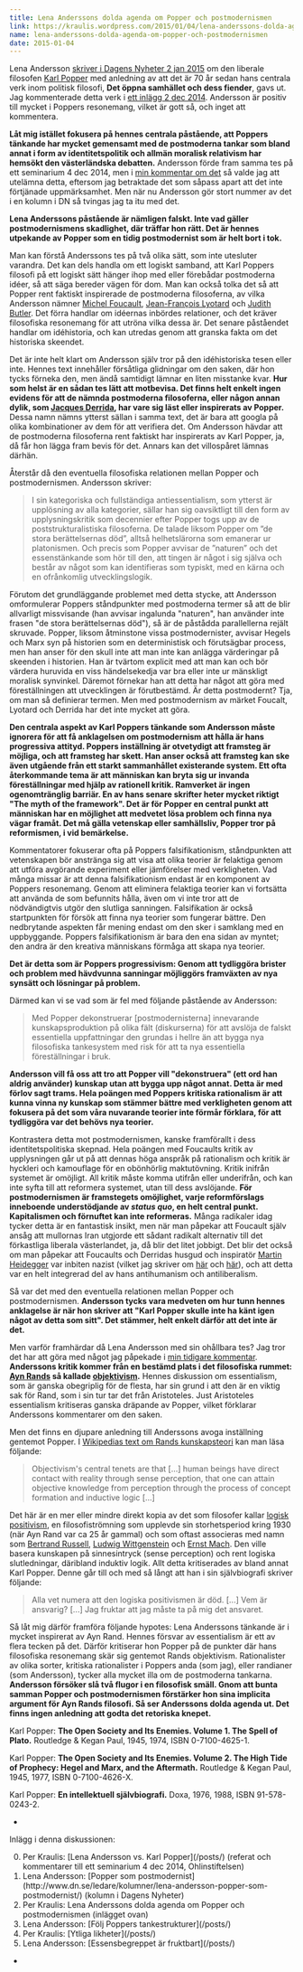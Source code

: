 ```yaml
---
title: Lena Anderssons dolda agenda om Popper och postmodernismen
link: https://kraulis.wordpress.com/2015/01/04/lena-anderssons-dolda-agenda-om-popper-och-postmodernismen/
name: lena-anderssons-dolda-agenda-om-popper-och-postmodernismen
date: 2015-01-04
---
```

Lena Andersson [skriver i Dagens Nyheter 2 jan 2015](http://www.dn.se/ledare/kolumner/lena-andersson-popper-som-postmodernist/) om den liberale filosofen [Karl Popper](http://en.wikipedia.org/wiki/Karl_Popper) med anledning av att det är 70 år sedan hans centrala verk inom politisk filosofi, **Det öppna samhället och dess fiender**, gavs ut. Jag kommenterade detta verk i [ett inlägg 2 dec 2014](/posts/). Andersson är positiv till mycket i Poppers resonemang, vilket är gott så, och inget att kommentera.

**Låt mig istället fokusera på hennes centrala påstående, att Poppers tänkande har mycket gemensamt med de postmoderna tankar som bland annat i form av identitetspolitik och allmän moralisk relativism har hemsökt den västerländska debatten.** Andersson förde fram samma tes på ett seminarium 4 dec 2014, men i [min kommentar om det](/posts/) så valde jag att utelämna detta, eftersom jag betraktade det som såpass apart att det inte förtjänade uppmärksamhet. Men när nu Andersson gör stort nummer av det i en kolumn i DN så tvingas jag ta itu med det.

**Lena Anderssons påstående är nämligen falskt. Inte vad gäller postmodernismens skadlighet, där träffar hon rätt. Det är hennes utpekande av Popper som en tidig postmodernist som är helt bort i tok.**



Man kan förstå Anderssons tes på två olika sätt, som inte utesluter varandra. Det kan dels handla om ett logiskt samband, att Karl Poppers filosofi på ett logiskt sätt hänger ihop med eller förebådar postmoderna idéer, så att säga bereder vägen för dom. Man kan också tolka det så att Popper rent faktiskt inspirerade de postmoderna filosoferna, av vilka Andersson nämner [Michel Foucault](http://en.wikipedia.org/wiki/Michel_Foucault), [Jean-François Lyotard](http://en.wikipedia.org/wiki/Jean-Fran%C3%A7ois_Lyotard) och [Judith Butler](http://en.wikipedia.org/wiki/Judith_Butler). Det förra handlar om idéernas inbördes relationer, och det kräver filosofiska resonemang för att utröna vilka dessa är. Det senare påståendet handlar om idéhistoria, och kan utredas genom att granska fakta om det historiska skeendet.

Det är inte helt klart om Andersson själv tror på den idéhistoriska tesen eller inte. Hennes text innehåller försåtliga glidningar om den saken, där hon tycks förneka den, men ändå samtidigt lämnar en liten misstanke kvar. **Hur som helst är en sådan tes lätt att motbevisa. Det finns helt enkelt ingen evidens för att de nämnda postmoderna filosoferna, eller någon annan dylik, som [Jacques Derrida](http://en.wikipedia.org/wiki/Jacques_Derrida), har vare sig läst eller inspirerats av Popper.** Dessa namn nämns ytterst sällan i samma text, det är bara att googla på olika kombinationer av dem för att verifiera det. Om Andersson hävdar att de postmoderna filosoferna rent faktiskt har inspirerats av Karl Popper, ja, då får hon lägga fram bevis för det. Annars kan det villospåret lämnas därhän.

Återstår då den eventuella filosofiska relationen mellan Popper och postmodernismen. Andersson skriver:

> I sin kategoriska och fullständiga antiessentialism, som ytterst är upplösning av alla kategorier, sällar han sig oavsiktligt till den form av upplysningskritik som decennier efter Popper togs upp av de poststrukturalistiska filosoferna. De talade liksom Popper om ”de stora berättelsernas död”, alltså helhetslärorna som emanerar ur platonismen. Och precis som Popper avvisar de ”naturen” och det essenstänkande som hör till den, att tingen är något i sig själva och består av något som kan identifieras som typiskt, med en kärna och en ofrånkomlig utvecklingslogik.

Förutom det grundläggande problemet med detta stycke, att Andersson omformulerar Poppers ståndpunkter med postmoderna termer så att de blir allvarligt missvisande (han avvisar ingalunda "naturen", han använder inte frasen "de stora berättelsernas död"), så är de påstådda parallellerna rejält skruvade. Popper, liksom åtminstone vissa postmodernister, avvisar Hegels och Marx syn på historien som en deterministisk och förutsägbar process, men han anser för den skull inte att man inte kan anlägga värderingar på skeenden i historien. Han är tvärtom explicit med att man kan och bör värdera huruvida en viss händelsekedja var bra eller inte ur mänskligt moralisk synvinkel. Däremot förnekar han att detta har något att göra med föreställningen att utvecklingen är förutbestämd. Är detta postmodernt? Tja, om man så definierar termen. Men med postmodernism av märket Foucalt, Lyotard och Derrida har det inte mycket att göra.

**Den centrala aspekt av Karl Poppers tänkande som Andersson måste ignorera för att få anklagelsen om postmodernism att hålla är hans progressiva attityd. Poppers inställning är otvetydigt att framsteg är möjliga, och att framsteg har skett. Han anser också att framsteg kan ske även utgående från ett starkt sammanhållet existerande system. Ett ofta återkommande tema är att människan kan bryta sig ur invanda föreställningar med hjälp av rationell kritik. Ramverket är ingen ogenomtränglig barriär. En av hans senare skrifter heter mycket riktigt "The myth of the framework". Det är för Popper en central punkt att människan har en möjlighet att medvetet lösa problem och finna nya vägar framåt. Det må gälla vetenskap eller samhällsliv, Popper tror på reformismen, i vid bemärkelse.**

Kommentatorer fokuserar ofta på Poppers falsifikationism, ståndpunkten att vetenskapen bör anstränga sig att visa att olika teorier är felaktiga genom att utföra avgörande experiment eller jämförelser med verkligheten. Vad många missar är att denna falsifikationism endast är en komponent av Poppers resonemang. Genom att eliminera felaktiga teorier kan vi fortsätta att använda de som befunnits hålla, även om vi inte tror att de nödvändigtvis utgör den slutliga sanningen. Falsifikation är också startpunkten för försök att finna nya teorier som fungerar bättre. Den nedbrytande aspekten får mening endast om den sker i samklang med en uppbyggande. Poppers falsifikationism är bara den ena sidan av myntet; den andra är den kreativa människans förmåga att skapa nya teorier.

**Det är detta som är Poppers progressivism: Genom att tydliggöra brister och problem med hävdvunna sanningar möjliggörs framväxten av nya synsätt och lösningar på problem.**

Därmed kan vi se vad som är fel med följande påstående av Andersson:

> Med Popper dekonstruerar [postmodernisterna] innevarande kunskapsproduktion på olika fält (diskurserna) för att avslöja de falskt essentiella uppfattningar den grundas i hellre än att bygga nya filosofiska tankesystem med risk för att ta nya essentiella föreställningar i bruk.

**Andersson vill få oss att tro att Popper vill "dekonstruera" (ett ord han aldrig använder) kunskap utan att bygga upp något annat. Detta är med förlov sagt trams. Hela poängen med Poppers kritiska rationalism är att kunna vinna ny kunskap som stämmer bättre med verkligheten genom att fokusera på det som våra nuvarande teorier inte förmår förklara, för att tydliggöra var det behövs nya teorier.**

Kontrastera detta mot postmodernismen, kanske framförallt i dess identitetspolitiska skepnad. Hela poängen med Foucaults kritik av upplysningen går ut på att dennas höga anspråk på rationalism och kritik är hyckleri och kamouflage för en obönhörlig maktutövning. Kritik inifrån systemet är omöjligt. All kritik måste komma utifrån eller underifrån, och kan inte syfta till att reformera systemet, utan till dess avslöjande. **För postmodernismen är framstegets omöjlighet, varje reformförslags inneboende understödjande av *status quo*, en helt central punkt. Kapitalismen och förnuftet kan inte reformeras.** Många radikaler idag tycker detta är en fantastisk insikt, men när man påpekar att Foucault själv ansåg att mullornas Iran utgjorde ett sådant radikalt alternativ till det förkastliga liberala västerlandet, ja, då blir det litet jobbigt. Det blir det också om man påpekar att Foucaults och Derridas husgud och inspiratör [Martin Heidegger](http://en.wikipedia.org/wiki/Martin_Heidegger) var inbiten nazist (vilket jag skriver om [här](/posts/) och [här](/posts/)), och att detta var en helt integrerad del av hans antihumanism och antiliberalism.

Så var det med den eventuella relationen mellan Popper och postmodernismen. **Andersson tycks vara medveten om hur tunn hennes anklagelse är när hon skriver att "Karl Popper skulle inte ha känt igen något av detta som sitt". Det stämmer, helt enkelt därför att det inte är det.**

Men varför framhärdar då Lena Andersson med sin ohållbara tes? Jag tror det har att göra med något jag påpekade i [min tidigare kommentar](/posts/). **Anderssons kritik kommer från en bestämd plats i det filosofiska rummet: [Ayn Rands](http://en.wikipedia.org/wiki/Ayn_Rand) så kallade [objektivism](http://en.wikipedia.org/wiki/Objectivism_(Ayn_Rand)).** Hennes diskussion om essentialism, som är ganska obegriplig för de flesta, har sin grund i att den är en viktig sak för Rand, som i sin tur tar det från Aristoteles. Just Aristoteles essentialism kritiseras ganska dräpande av Popper, vilket förklarar Anderssons kommentarer om den saken.

Men det finns en djupare anledning till Anderssons avoga inställning gentemot Popper. I [Wikipedias text om Rands kunskapsteori](http://en.wikipedia.org/wiki/Objectivism_(Ayn_Rand)) kan man läsa följande:

> Objectivism's central tenets are that [...] human beings have direct contact with reality through sense perception, that one can attain objective knowledge from perception through the process of concept formation and inductive logic [...]

Det här är en mer eller mindre direkt kopia av det som filosofer kallar [logisk positivism](http://en.wikipedia.org/wiki/Logical_positivism), en filosofiströmning som upplevde sin storhetsperiod kring 1930 (när Ayn Rand var ca 25 år gammal) och som oftast associeras med namn som [Bertrand Russell](http://en.wikipedia.org/wiki/Bertrand_Russell), [Ludwig Wittgenstein](http://en.wikipedia.org/wiki/Ludwig_Wittgenstein) och  [Ernst Mach](http://en.wikipedia.org/wiki/Ernst_Mach). Den ville basera kunskapen på sinnesintryck (sense perception) och rent logiska slutledningar, däribland induktiv logik. Allt detta kritiserades av bland annat Karl Popper. Denne går till och med så långt att han i sin självbiografi skriver följande:

> Alla vet numera att den logiska positivismen är död. [...] Vem är ansvarig? [...] Jag fruktar att jag måste ta på mig det ansvaret.

Så låt mig därför framföra följande hypotes: Lena Anderssons tänkande är i mycket inspirerat av Ayn Rand. Hennes försvar av essentialism är ett av flera tecken på det. Därför kritiserar hon Popper på de punkter där hans filosofiska resonemang skär sig gentemot Rands objektivism. Rationalister av olika sorter, kritiska rationalister i Poppers anda (som jag), eller randianer (som Andersson), tycker alla mycket illa om de postmoderna tankarna. **Andersson försöker slå två flugor i en filosofisk smäll. Gnom att bunta samman Popper och postmodernismen förstärker hon sina implicita argument för Ayn Rands filosofi. Så ser Anderssons dolda agenda ut. Det finns ingen anledning att godta det retoriska knepet.**

Karl Popper: **The Open Society and Its Enemies. Volume 1. The Spell of Plato.** Routledge &amp; Kegan Paul, 1945, 1974, ISBN 0-7100-4625-1.

Karl Popper: **The Open Society and Its Enemies. Volume 2. The High Tide of Prophecy: Hegel and Marx, and the Aftermath.** Routledge &amp; Kegan Paul, 1945, 1977, ISBN 0-7100-4626-X.

Karl Popper: **En intellektuell självbiografi.** Doxa, 1976, 1988, ISBN 91-578-0243-2.

*

Inlägg i denna diskussionen:

<ol start="0">

  <li>Per Kraulis: [Lena Andersson vs. Karl Popper](/posts/) (referat och kommentarer till ett seminarium 4 dec 2014, Ohlinstiftelsen)</li>

  <li>Lena Andersson: [Popper som postmodernist](http://www.dn.se/ledare/kolumner/lena-andersson-popper-som-postmodernist/) (kolumn i Dagens Nyheter)</li>

  <li>Per Kraulis: Lena Anderssons dolda agenda om Popper och postmodernismen (inlägget ovan)</li>

  <li>Lena Andersson: [Följ Poppers tankestrukturer](/posts/)</li>

  <li>Per Kraulis: [Ytliga likheter](/posts/)</li>

  <li>Lena Andersson: [Essensbegreppet är fruktbart](/posts/)</li>

</ol>

*

